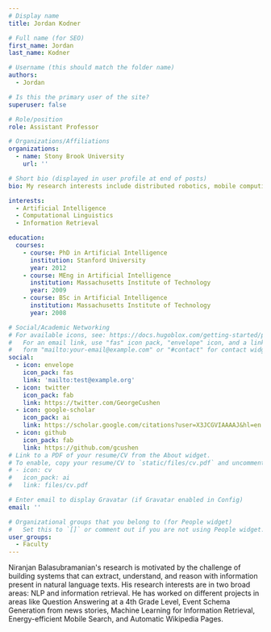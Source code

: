 ```yaml
---
# Display name
title: Jordan Kodner

# Full name (for SEO)
first_name: Jordan
last_name: Kodner

# Username (this should match the folder name)
authors:
  - Jordan

# Is this the primary user of the site?
superuser: false

# Role/position
role: Assistant Professor

# Organizations/Affiliations
organizations:
  - name: Stony Brook University
    url: ''

# Short bio (displayed in user profile at end of posts)
bio: My research interests include distributed robotics, mobile computing and programmable matter.

interests:
  - Artificial Intelligence
  - Computational Linguistics
  - Information Retrieval

education:
  courses:
    - course: PhD in Artificial Intelligence
      institution: Stanford University
      year: 2012
    - course: MEng in Artificial Intelligence
      institution: Massachusetts Institute of Technology
      year: 2009
    - course: BSc in Artificial Intelligence
      institution: Massachusetts Institute of Technology
      year: 2008

# Social/Academic Networking
# For available icons, see: https://docs.hugoblox.com/getting-started/page-builder/#icons
#   For an email link, use "fas" icon pack, "envelope" icon, and a link in the
#   form "mailto:your-email@example.com" or "#contact" for contact widget.
social:
  - icon: envelope
    icon_pack: fas
    link: 'mailto:test@example.org'
  - icon: twitter
    icon_pack: fab
    link: https://twitter.com/GeorgeCushen
  - icon: google-scholar
    icon_pack: ai
    link: https://scholar.google.com/citations?user=X3JCGVIAAAAJ&hl=en
  - icon: github
    icon_pack: fab
    link: https://github.com/gcushen
# Link to a PDF of your resume/CV from the About widget.
# To enable, copy your resume/CV to `static/files/cv.pdf` and uncomment the lines below.
# - icon: cv
#   icon_pack: ai
#   link: files/cv.pdf

# Enter email to display Gravatar (if Gravatar enabled in Config)
email: ''

# Organizational groups that you belong to (for People widget)
#   Set this to `[]` or comment out if you are not using People widget.
user_groups:
  - Faculty
---
```


Niranjan Balasubramanian's research is motivated by the challenge of building systems that can extract, understand, and reason with information present in natural language texts. His research interests are in two broad areas: NLP and information retrieval. He has worked on different projects in areas like  Question Answering at a 4th Grade Level, Event Schema Generation from news stories, Machine Learning for Information Retrieval, Energy-efficient Mobile Search, and Automatic Wikipedia Pages.
